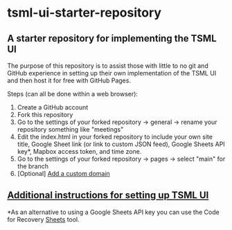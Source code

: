 # tsml-ui-starter-repository
## A starter repository for implementing the TSML UI

The purpose of this repository is to assist those with little to no git and GitHub experience in setting up their own implementation of the TSML UI and then host it for free with GitHub Pages.

Steps (can all be done within a web browser):
1. Create a GitHub account
2. Fork this repository
3. Go to the settings of your forked repository -> general -> rename your repository something like "meetings"
4. Edit the index.html in your forked repository to include your own site title, Google Sheet link (or link to custom JSON feed), Google Sheets API key*, Mapbox access token, and time zone.
5. Go to the settings of your forked repository -> pages -> select "main" for the branch
6. [Optional] [Add a custom domain](https://docs.github.com/en/pages/configuring-a-custom-domain-for-your-github-pages-site)

## [Additional instructions for setting up TSML UI](https://tsml-ui.code4recovery.org)

*As an alternative to using a Google Sheets API key you can use the Code for Recovery [Sheets](https://sheets.code4recovery.org) tool.
